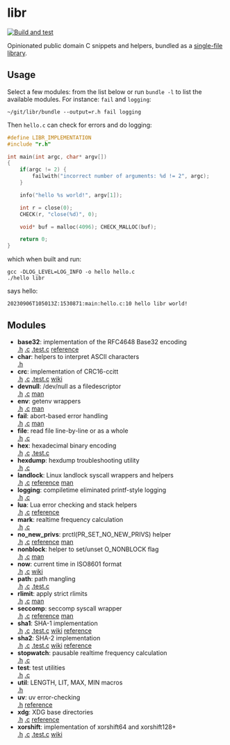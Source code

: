 # libr
[![Build and test](https://github.com/rootmos/libr/actions/workflows/test.yaml/badge.svg)](https://github.com/rootmos/libr/actions/workflows/test.yaml)

Opinionated public domain C snippets and helpers,
bundled as a [single-file library](https://github.com/nothings/stb).

## Usage
Select a few modules: from the list below or run `bundle -l` to list the
available modules.
For instance: `fail` and `logging`:
```shell
~/git/libr/bundle --output=r.h fail logging
```
Then `hello.c` can check for errors and do logging:
```c
#define LIBR_IMPLEMENTATION
#include "r.h"

int main(int argc, char* argv[])
{
    if(argc != 2) {
        failwith("incorrect number of arguments: %d != 2", argc);
    }

    info("hello %s world!", argv[1]);

    int r = close(0);
    CHECK(r, "close(%d)", 0);

    void* buf = malloc(4096); CHECK_MALLOC(buf);

    return 0;
}
```
which when built and run:
```shell
gcc -DLOG_LEVEL=LOG_INFO -o hello hello.c
./hello libr
```
says hello:
```
20230906T105013Z:1530871:main:hello.c:10 hello libr world!
```

## Modules
- **base32**: implementation of the RFC4648 Base32 encoding<br> [.h](modules/base32.h) [.c](modules/base32.c) [.test.c](modules/base32.test.c) [reference](https://datatracker.ietf.org/doc/html/rfc4648)
- **char**: helpers to interpret ASCII characters<br> [.h](modules/char.h)
- **crc**: implementation of CRC16-ccitt<br> [.h](modules/crc.h) [.c](modules/crc.c) [.test.c](modules/crc.test.c) [wiki](https://en.wikipedia.org/wiki/Computation_of_cyclic_redundancy_checks)
- **devnull**: /dev/null as a filedescriptor<br> [.h](modules/devnull.h) [.c](modules/devnull.c) [man](https://man.archlinux.org/man/zero.4.en)
- **env**: getenv wrappers<br> [.h](modules/env.h) [.c](modules/env.c) [man](https://man.archlinux.org/man/getenv.3.en)
- **fail**: abort-based error handling<br> [.h](modules/fail.h) [.c](modules/fail.c) [man](https://man.archlinux.org/man/abort.3.en)
- **file**: read file line-by-line or as a whole<br> [.h](modules/file.h) [.c](modules/file.c)
- **hex**: hexadecimal binary encoding<br> [.h](modules/hex.h) [.c](modules/hex.c) [.test.c](modules/hex.test.c)
- **hexdump**: hexdump troubleshooting utility<br> [.h](modules/hexdump.h) [.c](modules/hexdump.c)
- **landlock**: Linux landlock syscall wrappers and helpers<br> [.h](modules/landlock.h) [.c](modules/landlock.c) [reference](https://www.kernel.org/doc/html/latest/userspace-api/landlock.html) [man](https://man.archlinux.org/man/landlock.7.en)
- **logging**: compiletime eliminated printf-style logging<br> [.h](modules/logging.h) [.c](modules/logging.c)
- **lua**: Lua error checking and stack helpers<br> [.h](modules/lua.h) [.c](modules/lua.c) [reference](https://www.lua.org/manual/5.4/manual.html#4.4)
- **mark**: realtime frequency calculation<br> [.h](modules/mark.h) [.c](modules/mark.c)
- **no_new_privs**: prctl(PR_SET_NO_NEW_PRIVS) helper<br> [.h](modules/no_new_privs.h) [.c](modules/no_new_privs.c) [reference](https://www.kernel.org/doc/html/latest/userspace-api/no_new_privs.html) [man](https://man.archlinux.org/man/prctl.2.en#PR_SET_NO_NEW_PRIVS)
- **nonblock**: helper to set/unset O_NONBLOCK flag<br> [.h](modules/nonblock.h) [.c](modules/nonblock.c) [man](https://man.archlinux.org/man/fcntl.2.en#F_SETFL)
- **now**: current time in ISO8601 format<br> [.h](modules/now.h) [.c](modules/now.c) [wiki](https://en.wikipedia.org/wiki/ISO_8601)
- **path**: path mangling<br> [.h](modules/path.h) [.c](modules/path.c) [.test.c](modules/path.test.c)
- **rlimit**: apply strict rlimits<br> [.h](modules/rlimit.h) [.c](modules/rlimit.c) [man](https://man.archlinux.org/man/setrlimit.2.en)
- **seccomp**: seccomp syscall wrapper<br> [.h](modules/seccomp.h) [.c](modules/seccomp.c) [reference](https://www.kernel.org/doc/html/latest/userspace-api/seccomp_filter.html) [man](https://man.archlinux.org/man/seccomp.2.en)
- **sha1**: SHA-1 implementation<br> [.h](modules/sha1.h) [.c](modules/sha1.c) [.test.c](modules/sha1.test.c) [wiki](https://en.wikipedia.org/wiki/Secure_Hash_Algorithms) [reference](https://www.rfc-editor.org/rfc/rfc3174)
- **sha2**: SHA-2 implementation<br> [.h](modules/sha2.h) [.c](modules/sha2.c) [.test.c](modules/sha2.test.c) [wiki](https://en.wikipedia.org/wiki/Secure_Hash_Algorithms) [reference](https://www.rfc-editor.org/rfc/rfc6234)
- **stopwatch**: pausable realtime frequency calculation<br> [.h](modules/stopwatch.h) [.c](modules/stopwatch.c)
- **test**: test utilities<br> [.h](modules/test.h) [.c](modules/test.c)
- **util**: LENGTH, LIT, MAX, MIN macros<br> [.h](modules/util.h)
- **uv**: uv error-checking<br> [.h](modules/uv.h) [reference](http://docs.libuv.org/en/v1.x/errors.html#c.uv_err_name)
- **xdg**: XDG base directories<br> [.h](modules/xdg.h) [.c](modules/xdg.c) [reference](https://specifications.freedesktop.org/basedir-spec/basedir-spec-latest.html)
- **xorshift**: implementation of xorshift64 and xorshift128+<br> [.h](modules/xorshift.h) [.c](modules/xorshift.c) [.test.c](modules/xorshift.test.c) [wiki](https://en.wikipedia.org/wiki/Xorshift)
